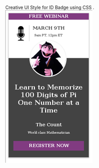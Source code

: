 Creative UI Style for ID Badge using CSS .
![Alt text](https://github.com/moseleygj/WebPages/blob/master/IdCardStyle/IDBadgeCOunt.png)
